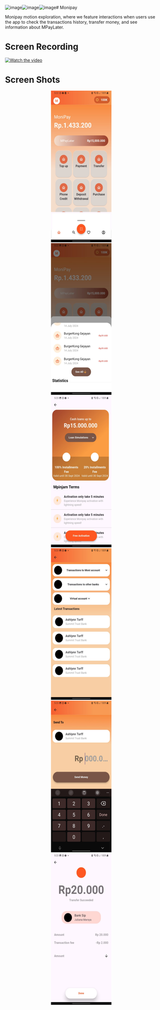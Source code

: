 ![image](https://github.com/user-attachments/assets/eea69ef7-5348-4d2d-a24d-2f619eeaaa16)![image](https://github.com/user-attachments/assets/130f36e8-07cb-4201-b5b0-6391d29cd878)![image](https://github.com/user-attachments/assets/68df3a20-ad9d-4208-afe4-fa0bc96bc9a5)# Monipay

Monipay motion exploration, where we feature interactions when users use the app to check the transactions history, transfer money, and see information about MPayLater.

# Screen Recording
[![Watch the video](https://i.sstatic.net/Vp2cE.png)](https://youtube.com/shorts/N5VyAH-oMDg?feature=share)

# Screen Shots
<div align="center">
  <img src ="https://github.com/njiti/banking/blob/master/asset/1.jpeg?raw=true" width="200" height="500"</img>
</div>

<div align="center">
  <img src ="https://github.com/njiti/banking/blob/master/asset/2.jpeg?raw=true" width="200" height="500"</img>
</div>

<div align="center">
  <img src ="https://github.com/njiti/banking/blob/master/asset/3.jpeg?raw=true" width="200" height="500"</img>
</div>

<div align="center">
  <img src ="https://github.com/njiti/banking/blob/master/asset/4.jpeg?raw=true" width="200" height="500"</img>
</div>

<div align="center">
  <img src ="https://github.com/njiti/banking/blob/master/asset/5.jpeg?raw=true" width="200" height="500"</img>
</div>

<div align="center">
  <img src ="https://github.com/njiti/banking/blob/master/asset/6.jpeg?raw=true" width="200" height="500"</img>
</div>
